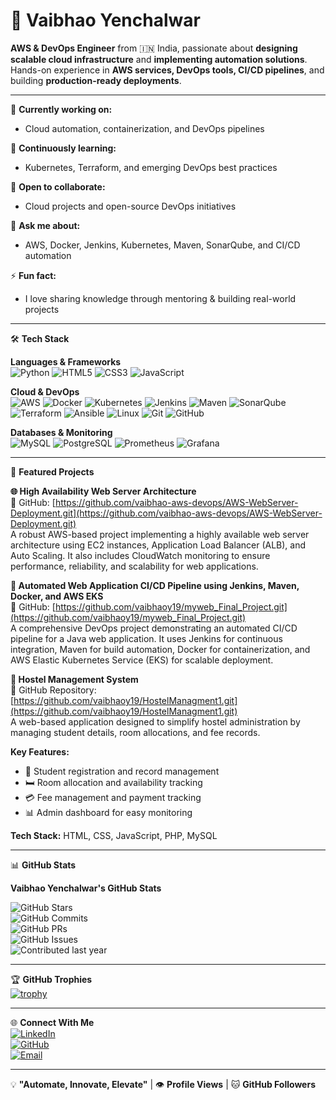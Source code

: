 # 🚀 Vaibhao Yenchalwar

**AWS & DevOps Engineer** from 🇮🇳 India, passionate about **designing scalable cloud infrastructure** and **implementing automation solutions**.  
Hands-on experience in **AWS services, DevOps tools, CI/CD pipelines**, and building **production-ready deployments**.

---

🔭 **Currently working on:**  
- Cloud automation, containerization, and DevOps pipelines  

🌱 **Continuously learning:**  
- Kubernetes, Terraform, and emerging DevOps best practices  

👯 **Open to collaborate:**  
- Cloud projects and open-source DevOps initiatives  

💬 **Ask me about:**  
- AWS, Docker, Jenkins, Kubernetes, Maven, SonarQube, and CI/CD automation  

⚡ **Fun fact:**  
- I love sharing knowledge through mentoring & building real-world projects  

---

🛠️ **Tech Stack**

**Languages & Frameworks**  
![Python](https://img.shields.io/badge/Python-3776AB?style=for-the-badge&logo=python&logoColor=white) ![HTML5](https://img.shields.io/badge/HTML5-E34F26?style=for-the-badge&logo=html5&logoColor=white) ![CSS3](https://img.shields.io/badge/CSS3-1572B6?style=for-the-badge&logo=css3&logoColor=white) ![JavaScript](https://img.shields.io/badge/JavaScript-F7DF1E?style=for-the-badge&logo=javascript&logoColor=black)

**Cloud & DevOps**  
![AWS](https://img.shields.io/badge/AWS-232F3E?style=for-the-badge&logo=amazon-aws&logoColor=white) ![Docker](https://img.shields.io/badge/Docker-2496ED?style=for-the-badge&logo=docker&logoColor=white) ![Kubernetes](https://img.shields.io/badge/Kubernetes-326CE5?style=for-the-badge&logo=kubernetes&logoColor=white) ![Jenkins](https://img.shields.io/badge/Jenkins-D24939?style=for-the-badge&logo=jenkins&logoColor=white) ![Maven](https://img.shields.io/badge/Maven-C71A36?style=for-the-badge&logo=apache-maven&logoColor=white) ![SonarQube](https://img.shields.io/badge/SonarQube-4E9BCD?style=for-the-badge&logo=sonarqube&logoColor=white) ![Terraform](https://img.shields.io/badge/Terraform-7B42BC?style=for-the-badge&logo=terraform&logoColor=white) ![Ansible](https://img.shields.io/badge/Ansible-EE0000?style=for-the-badge&logo=ansible&logoColor=white) ![Linux](https://img.shields.io/badge/Linux-FCC624?style=for-the-badge&logo=linux&logoColor=black) ![Git](https://img.shields.io/badge/Git-F05032?style=for-the-badge&logo=git&logoColor=white) ![GitHub](https://img.shields.io/badge/GitHub-181717?style=for-the-badge&logo=github&logoColor=white)

**Databases & Monitoring**  
![MySQL](https://img.shields.io/badge/MySQL-4479A1?style=for-the-badge&logo=mysql&logoColor=white) ![PostgreSQL](https://img.shields.io/badge/PostgreSQL-336791?style=for-the-badge&logo=postgresql&logoColor=white) ![Prometheus](https://img.shields.io/badge/Prometheus-E6522C?style=for-the-badge&logo=prometheus&logoColor=white) ![Grafana](https://img.shields.io/badge/Grafana-F46800?style=for-the-badge&logo=grafana&logoColor=white)

---

🚀 **Featured Projects**  

**🌐 High Availability Web Server Architecture**  
🚀 GitHub: [https://github.com/vaibhao-aws-devops/AWS-WebServer-Deployment.git](https://github.com/vaibhao-aws-devops/AWS-WebServer-Deployment.git)  
A robust AWS-based project implementing a highly available web server architecture using EC2 instances, Application Load Balancer (ALB), and Auto Scaling. It also includes CloudWatch monitoring to ensure performance, reliability, and scalability for web applications.

**🤖 Automated Web Application CI/CD Pipeline using Jenkins, Maven, Docker, and AWS EKS**  
🚀 GitHub: [https://github.com/vaibhaoy19/myweb_Final_Project.git](https://github.com/vaibhaoy19/myweb_Final_Project.git)  
A comprehensive DevOps project demonstrating an automated CI/CD pipeline for a Java web application. It uses Jenkins for continuous integration, Maven for build automation, Docker for containerization, and AWS Elastic Kubernetes Service (EKS) for scalable deployment.

**🏨 Hostel Management System**  
🔗 GitHub Repository: [https://github.com/vaibhaoy19/HostelManagment1.git](https://github.com/vaibhaoy19/HostelManagment1.git)  
A web-based application designed to simplify hostel administration by managing student details, room allocations, and fee records.  

**Key Features:**  
- 📌 Student registration and record management  
- 🛏️ Room allocation and availability tracking  
- 💳 Fee management and payment tracking  
- 📊 Admin dashboard for easy monitoring  

**Tech Stack:** HTML, CSS, JavaScript, PHP, MySQL

---

📊 **GitHub Stats**  

**Vaibhao Yenchalwar's GitHub Stats**  

![GitHub Stars](https://img.shields.io/github/stars/vaibhaoy19?style=for-the-badge&logo=github&logoColor=white)  
![GitHub Commits](https://img.shields.io/badge/Commits-246-brightgreen?style=for-the-badge)  
![GitHub PRs](https://img.shields.io/badge/PRs-193-blue?style=for-the-badge)  
![GitHub Issues](https://img.shields.io/badge/Issues-4-red?style=for-the-badge)  
![Contributed last year](https://img.shields.io/badge/Contributed_2024-4-yellow?style=for-the-badge)

---


🏆 **GitHub Trophies**  
[![trophy](https://github-profile-trophy.vercel.app/?username=vaibhaoy19&theme=radical&no-frame=true&margin-w=10)](https://github.com/ryo-ma/github-profile-trophy)

---

🌐 **Connect With Me**  
[![LinkedIn](https://img.shields.io/badge/LinkedIn-0A66C2?style=for-the-badge&logo=linkedin&logoColor=white)](https://www.linkedin.com/in/vaibhao-y-b2757277)  
[![GitHub](https://img.shields.io/badge/GitHub-181717?style=for-the-badge&logo=github&logoColor=white)](https://github.com/vaibhaoy19)  
[![Email](https://img.shields.io/badge/Email-D14836?style=for-the-badge&logo=gmail&logoColor=white)](mailto:vaibhaoy1908@gmail.com)

---

💡 **"Automate, Innovate, Elevate"** | 👁️ **Profile Views** | 🐱 **GitHub Followers**

